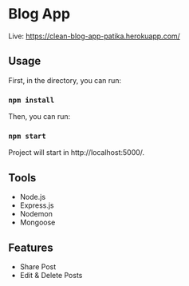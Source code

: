 # Blog App
Live: https://clean-blog-app-patika.herokuapp.com/

## Usage

First, in the directory, you can run:

### `npm install`

Then, you can run:

### `npm start`

Project will start in http://localhost:5000/.

## Tools

* Node.js
* Express.js
* Nodemon
* Mongoose
 

## Features

* Share Post
* Edit & Delete Posts

